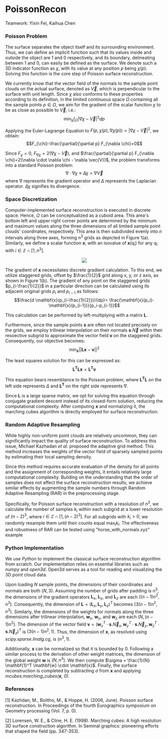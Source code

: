 # PoissonRecon
Teamwork: Yixin Fei, Kaihua Chen

### Poisson Problem

The surface separates the object itself and its surrounding environment.
Thus, we can define an implicit function such that its values inside and
outside the object are 1 and 0 respectively, and its boundary,
delineating between 1 and 0, can easily be defined as the surface. We
denote such a 3D indicator function as $\chi$, with its value at any
position $p$ being $\chi(p)$. Solving this function is the core step of
Poisson surface reconstruction.

We currently know that the vector field of the normals to the sample
point clouds on the actual surface, denoted as $\vec{V}$, which is
perpendicular to the surface with unit length. Since $\chi$ also
conforms to these properties according to its definition, in the limited
continuous space $\Omega$ containing all the sample points
$p \in \Omega$, we aim for the gradient of the scalar function $\chi$ to
be as close as possible to $\vec{V}$, i.e.:
$$\min_\chi{\int_{\Omega}|\nabla \chi-\vec{V}|^2 dp}$$

Applying the Euler-Lagrange Equation to
$F(p, \chi(p), \nabla \chi(p))= |\nabla \chi-\vec{V}|^2$, we obtain:
$$F_{\chi}-\frac{\partial}{\partial p} F_{\nabla \chi}=0$$

Since $F_{\chi}=0$, $F_{\nabla \chi}=2(\nabla \chi-\vec{V})$, and
$\frac{\partial}{\partial p} F_{\nabla \chi}=2(\nabla \cdot \nabla \chi - \nabla \vec{V})$,
the problem transforms into a standard Poisson problem:
$$\nabla \cdot \nabla \chi \equiv \Delta \chi = \nabla \vec{V}$$ where
$\nabla$ represents the gradient operator and $\Delta$ represents the
Laplacian operator. $\Delta \chi$ signifies its divergence.

### Space Discretization

Computer-implemented surface reconstruction is executed in discrete
space. Hence, $\Omega$ can be conceptualized as a cuboid area. This
area's bottom left and upper right corner points are determined by the
minimum and maximum values along the three dimensions of all limited
sample point clouds' coordinates, respectively. This area is then
subdivided evenly into $n$ intervals along three axes, forming $n^3$
grids as depicted in Figure 1(a). Similarly, we define a scalar function
$\mathbf{x}$, with an isovalue of $\mathbf{x}(q_i)$ for any $q_i$ with
$i \in \mathbb{Z} \cap [1, n^3]$.

<div align="center">
  <img src="https://github.com/Kaihua-Chen/PoissonRecon-in-Python/tree/main/figures/figure1.png">
</div>

The gradient of $\mathbf{x}$ necessitates discrete gradient calculation.
To this end, we utilize staggered grids, offset by $\frac{1}{2}$ grid
along x, y, or z axis, as shown in Figure 1(b). The gradient of any point on the staggered
grids $p_{i-\frac{1}{2}}$ in a particular direction can be calculated
using its adjacent original grids $p_i$ and $p_{i-1}$ as follows:
$$\frac{d \mathbf{x}(p_{i-\frac{1}{2}})}{dp}= \frac{\mathbf{x}(p_i)-\mathbf{x}(p_{i-1})}{p_i-p_{i-1}}$$

This calculation can be performed by left-multiplying with a matrix
$\mathbf{L}$.

Furthermore, since the sample points $\mathbf{s}$ are often not located
precisely on the grids, we employ trilinear interpolation on their
normals $\mathbf{s}.\vec{N}$ within their resoective subgrid to
approximate the vector field $\mathbf{v}$ on the staggered grids.
Consequently, our objective becomes:
$$\min_{\mathbf{x}} {||\mathbf{Lx}-\mathbf{v}||^2}$$

The least squares solution for this can be expressed as:
$$\mathbf{L^T L x} = \mathbf{L^T v}$$

This equation bears resemblance to the Poisson problem, where
$\mathbf{L^T L}$ on the left side represents $\Delta$ and $\mathbf{L^T}$
on the right side represents $\nabla$.

Since $\mathbf{L}$ is a large sparse matrix, we opt for solving this
equation through conjugate gradient descent instead of its closed-form
solution, reducing the computational complexity. After computing
$\mathbf{x}$ and normalizing it, the marching cubes
algorithm is directly employed for surface
reconstruction.

### Random Adaptive Resampling

While highly non-uniform point clouds are relatively uncommon, they can
significantly impact the quality of surface reconstruction. To address
this issue, Michael Kazhadan *et al*. proposed the adaptive grid method.
This method increases the weights of the vector field of sparsely
sampled points by estimating their local sampling density.

Since this method requires accurate evaluation of the density for all
points and the assignment of corresponding weights, it entails
relatively large computational complexity. Building on the understanding
that the order of samples does not affect the surface reconstruction
results, we achieve similar effects by augmenting the sample numbers
through Random Adaptive Resampling (RAR) in the preprocessing stage.

Specifically, for Poisson surface reconstruction with a resolution of
$n^3$, we calculate the number of samples $k_i$ within each subgrid at a
lower resolution of $(n-2)^3$, where
$i \in \mathbb{Z} \cap [1, (n-2)^3]$. For all subgrids with $k_i>0$, we
randomly resample them until their counts equal $\max_{i}{k_i}$. The
effectiveness and robustness of RAR can be tested using "horse_with_normals.xyz" example

### Python Implementation

We use *Python* to implement the classical surface reconstruction
algorithm from scratch. Our implementation relies on essential
libraries such as *numpy* and *open3d*. Open3d serves as a tool for
reading and visualizing the 3D point cloud data.

Upon loading $N$ sample points, the dimensions of their coordinates and
normals are both $(N, 3)$. Assuming the number of grids after padding is
$n^3$, the dimensions of the gradient operators $\mathbf{L}_x$,
$\mathbf{L}_y$, and $\mathbf{L}_z$ are each $((n-1)n^2, n^3)$.
Consequently, the dimension of
$\mathbf{L}=(\mathbf{L}_x, \mathbf{L}_y, \mathbf{L}_z)^T$ becomes
$(3(n-1)n^2, n^3)$. Similarly, the dimensions of the weights for normals
along the three dimensions after trilinear interpolation,
$\mathbf{w}_x$, $\mathbf{w}_y$, and $\mathbf{w}_z$ are each
$(N, (n-1)n ^2)$. The dimension of the vector field
$\mathbf{v}=(\mathbf{w}_x^T \cdot \mathbf{s}.\vec{N}_x, \mathbf{w}_y^T \cdot \mathbf{s}.\vec{N}_y, \mathbf{w}_z^T \cdot \mathbf{s}.\vec{N}_z)^T$
is $(3(n-1)n^2, 1)$. Thus, the dimension of $\mathbf{x}$, as resolved
using *scipy.sparse.linalg.cg*, is $(n^3, 1)$.

Additionally, $\mathbf{x}$ can be normalized so that it is bounded by 0.
Following a similar process to the derivation of other weight matrices,
the dimension of the global weight $\mathbf{w}$ is $(N, n^3)$. We then
compute $\sigma = \frac{1}{N} \mathbf{1}^T \mathbf{w} \cdot \mathbf{x}$.
Finally, the surface reconstruction is completed by subtracting $\sigma$
from $\mathbf{x}$ and applying *mcubes.marching_cubes($\mathbf{x}$, 0)*.


### References
[1] Kazhdan, M., Bolitho, M., & Hoppe, H. (2006, June). Poisson surface reconstruction. In Proceedings of the fourth Eurographics symposium on Geometry processing (Vol. 7, p. 0).

[2] Lorensen, W. E., & Cline, H. E. (1998). Marching cubes: A high resolution 3D surface construction algorithm. In Seminal graphics: pioneering efforts that shaped the field (pp. 347-353).

